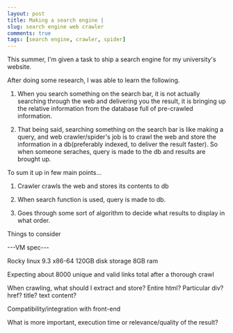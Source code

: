 ```yaml
---
layout: post
title: Making a search engine |
slug: search engine web crawler
comments: true
tags: [search engine, crawler, spider]
---
```


This summer, I'm given a task to ship a search engine for my university's website.

After doing some research, I was able to learn the following.

1. When you search something on the search bar, it is not actually searching through the web and delivering you the result, it is bringing up the relative information from the database full of pre-crawled information.

2. That being said, searching something on the search bar is like making a query, and web crawler/spider's job is to crawl the web and store the information in a db(preferably indexed, to deliver the result faster). So when someone seraches, query is made to the db and results are brought up.

To sum it up in few main points...

1. Crawler crawls the web and stores its contents to db

2. When search function is used, query is made to db.

3. Goes through some sort of algorithm to decide what results to display in what order.

Things to consider

---VM spec---

Rocky linux 9.3 x86-64
120GB disk storage 8GB ram

Expecting about 8000 unique and valid links total after a thorough crawl

When crawling, what should I extract and store? Entire html? Particular div? href? title? text content?

Compatibility/integration with front-end

What is more important, execution time or relevance/quality of the result?